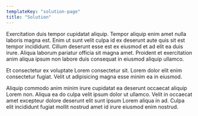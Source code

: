 ```yaml
---
templateKey: "solution-page"
title: "Solution"
---
```


Exercitation duis tempor cupidatat aliquip. Tempor aliquip enim amet nulla laboris magna est. Enim ut sunt velit culpa id ex deserunt aute quis sit est tempor incididunt. Cillum deserunt esse est ex eiusmod et ad elit ea duis irure. Aliqua laborum pariatur officia sit magna amet. Proident et exercitation anim aliqua ipsum non labore duis consequat in eiusmod aliquip ullamco.

Et consectetur ex voluptate Lorem consectetur sit. Lorem dolor elit enim consectetur fugiat. Velit ut adipisicing magna esse minim ea in eiusmod.

Aliquip commodo anim minim irure cupidatat ea deserunt occaecat aliquip Lorem non. Aliqua ea do culpa velit ipsum dolor ut ullamco. Velit in occaecat amet excepteur dolore deserunt elit sunt ipsum Lorem aliqua in ad. Culpa elit incididunt fugiat mollit nostrud amet id irure eiusmod enim nostrud.
